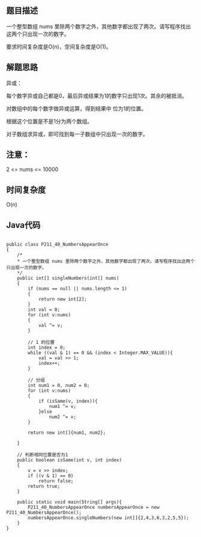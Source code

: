 ## 题目描述
一个整型数组 nums 里除两个数字之外，其他数字都出现了两次。请写程序找出这两个只出现一次的数字。

要求时间复杂度是O(n)，空间复杂度是O(1)。

## 解题思路
异或：

每个数字异或自己都是0，最后异或结果为1的数字只出现1次。其余的被抵消。

对数组中的每个数字做异或运算，得到结果中 位为1的位置。

根据这个位置是不是1分为两个数组。

对子数组求异或，即可找到每一子数组中只出现一次的数字。


## 注意：
2 <= nums <= 10000

## 时间复杂度
O(n)

## Java代码
```

public class P211_40_NumbersAppearOnce
{
    /*
    * 一个整型数组 nums 里除两个数字之外，其他数字都出现了两次。请写程序找出这两个只出现一次的数字。
    */
    public int[] singleNumbers(int[] nums)
    {
        if (nums == null || nums.length <= 1)
        {
            return new int[2];
        }
        int val = 0;
        for (int v:nums)
        {
            val ^= v;
        }

        // 1 的位置
        int index = 0;
        while ((val & 1) == 0 && (index < Integer.MAX_VALUE)){
            val = val >> 1;
            index++;
        }

        // 分组
        int num1 = 0, num2 = 0;
        for (int v:nums)
        {
            if (isSame(v, index)){
                num1 ^= v;
            }else
                num2 ^= v;
        }

        return new int[]{num1, num2};

    }

    // 判断相同位置是否为1
    public boolean isSame(int v, int index)
    {
        v = v >> index;
        if ((v & 1) == 0)
            return false;
        return true;
    }

    public static void main(String[] args){
        P211_40_NumbersAppearOnce numbersAppearOnce = new P211_40_NumbersAppearOnce();
        numbersAppearOnce.singleNumbers(new int[]{2,4,3,6,3,2,5,5});
    }
}


```
